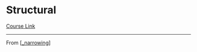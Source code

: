 # Structural
[Course Link]()

---
From [[_narrowing]]

[//begin]: # "Autogenerated link references for markdown compatibility"
[_narrowing]: _narrowing "Narrowing"
[//end]: # "Autogenerated link references"